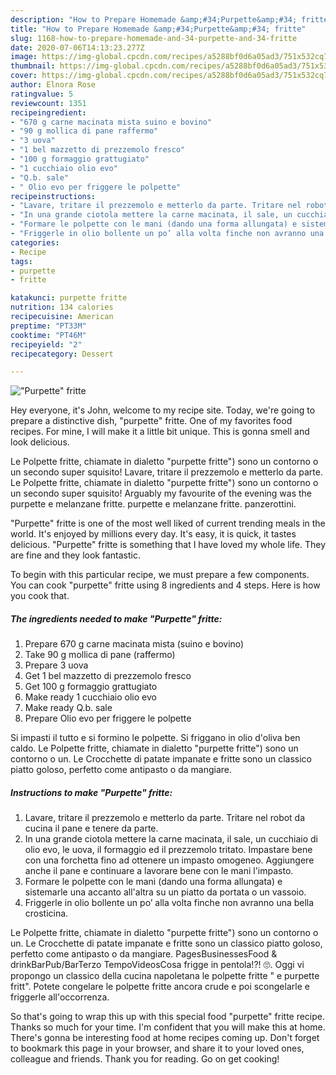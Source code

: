 ```yaml
---
description: "How to Prepare Homemade &amp;#34;Purpette&amp;#34; fritte"
title: "How to Prepare Homemade &amp;#34;Purpette&amp;#34; fritte"
slug: 1168-how-to-prepare-homemade-and-34-purpette-and-34-fritte
date: 2020-07-06T14:13:23.277Z
image: https://img-global.cpcdn.com/recipes/a5288bf0d6a05ad3/751x532cq70/purpette-fritte-recipe-main-photo.jpg
thumbnail: https://img-global.cpcdn.com/recipes/a5288bf0d6a05ad3/751x532cq70/purpette-fritte-recipe-main-photo.jpg
cover: https://img-global.cpcdn.com/recipes/a5288bf0d6a05ad3/751x532cq70/purpette-fritte-recipe-main-photo.jpg
author: Elnora Rose
ratingvalue: 5
reviewcount: 1351
recipeingredient:
- "670 g carne macinata mista suino e bovino"
- "90 g mollica di pane raffermo"
- "3 uova"
- "1 bel mazzetto di prezzemolo fresco"
- "100 g formaggio grattugiato"
- "1 cucchiaio olio evo"
- "Q.b. sale"
- " Olio evo per friggere le polpette"
recipeinstructions:
- "Lavare, tritare il prezzemolo e metterlo da parte. Tritare nel robot da cucina il pane e tenere da parte."
- "In una grande ciotola mettere la carne macinata, il sale, un cucchiaio di olio evo, le uova, il formaggio ed il prezzemolo tritato. Impastare bene con una forchetta fino ad ottenere un impasto omogeneo. Aggiungere anche il pane e continuare a lavorare bene con le mani l&#39;impasto."
- "Formare le polpette con le mani (dando una forma allungata) e sistemarle una accanto all&#39;altra su un piatto da portata o un vassoio."
- "Friggerle in olio bollente un po’ alla volta finche non avranno una bella crosticina."
categories:
- Recipe
tags:
- purpette
- fritte

katakunci: purpette fritte 
nutrition: 134 calories
recipecuisine: American
preptime: "PT33M"
cooktime: "PT46M"
recipeyield: "2"
recipecategory: Dessert

---
```



![&#34;Purpette&#34; fritte](https://img-global.cpcdn.com/recipes/a5288bf0d6a05ad3/751x532cq70/purpette-fritte-recipe-main-photo.jpg)

Hey everyone, it's John, welcome to my recipe site. Today, we're going to prepare a distinctive dish, &#34;purpette&#34; fritte. One of my favorites food recipes. For mine, I will make it a little bit unique. This is gonna smell and look delicious.

Le Polpette fritte, chiamate in dialetto &#34;purpette fritte&#34;) sono un contorno o un secondo super squisito! Lavare, tritare il prezzemolo e metterlo da parte. Le Polpette fritte, chiamate in dialetto &#34;purpette fritte&#34;) sono un contorno o un secondo super squisito! Arguably my favourite of the evening was the purpette e melanzane fritte. purpette e melanzane fritte. panzerottini.

&#34;Purpette&#34; fritte is one of the most well liked of current trending meals in the world. It's enjoyed by millions every day. It's easy, it is quick, it tastes delicious. &#34;Purpette&#34; fritte is something that I have loved my whole life. They are fine and they look fantastic.


To begin with this particular recipe, we must prepare a few components. You can cook &#34;purpette&#34; fritte using 8 ingredients and 4 steps. Here is how you cook that.

<!--inarticleads1-->

##### The ingredients needed to make &#34;Purpette&#34; fritte:

1. Prepare 670 g carne macinata mista (suino e bovino)
1. Take 90 g mollica di pane (raffermo)
1. Prepare 3 uova
1. Get 1 bel mazzetto di prezzemolo fresco
1. Get 100 g formaggio grattugiato
1. Make ready 1 cucchiaio olio evo
1. Make ready Q.b. sale
1. Prepare  Olio evo per friggere le polpette


Si impasti il tutto e si formino le polpette. Si friggano in olio d&#39;oliva ben caldo. Le Polpette fritte, chiamate in dialetto &#34;purpette fritte&#34;) sono un contorno o un. Le Crocchette di patate impanate e fritte sono un classico piatto goloso, perfetto come antipasto o da mangiare. 

<!--inarticleads2-->

##### Instructions to make &#34;Purpette&#34; fritte:

1. Lavare, tritare il prezzemolo e metterlo da parte. Tritare nel robot da cucina il pane e tenere da parte.
1. In una grande ciotola mettere la carne macinata, il sale, un cucchiaio di olio evo, le uova, il formaggio ed il prezzemolo tritato. Impastare bene con una forchetta fino ad ottenere un impasto omogeneo. Aggiungere anche il pane e continuare a lavorare bene con le mani l&#39;impasto.
1. Formare le polpette con le mani (dando una forma allungata) e sistemarle una accanto all&#39;altra su un piatto da portata o un vassoio.
1. Friggerle in olio bollente un po’ alla volta finche non avranno una bella crosticina.


Le Polpette fritte, chiamate in dialetto &#34;purpette fritte&#34;) sono un contorno o un. Le Crocchette di patate impanate e fritte sono un classico piatto goloso, perfetto come antipasto o da mangiare. PagesBusinessesFood &amp; drinkBarPub/BarTerzo TempoVideosCosa frigge in pentola!?! 🙄. Oggi vi propongo un classico della cucina napoletana le polpette fritte &#34; e purpette fritt&#34;. Potete congelare le polpette fritte ancora crude e poi scongelarle e friggerle all&#39;occorrenza. 

So that's going to wrap this up with this special food &#34;purpette&#34; fritte recipe. Thanks so much for your time. I'm confident that you will make this at home. There's gonna be interesting food at home recipes coming up. Don't forget to bookmark this page in your browser, and share it to your loved ones, colleague and friends. Thank you for reading. Go on get cooking!
